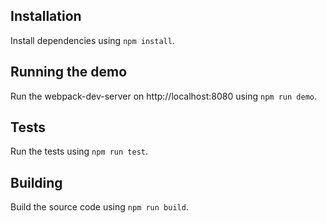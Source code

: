## Installation

Install dependencies using `npm install`.

## Running the demo
Run the webpack-dev-server on http://localhost:8080 using `npm run demo`.

## Tests
Run the tests using `npm run test`.

## Building

Build the source code using `npm run build`.
